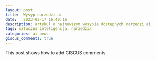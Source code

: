 ```yaml
---
layout: post
title:  Wysyp narzedzi ai
date:   2023-02-17 16:40:16
description: artykul o najnowszym wysypie dostepnych narzedzi ai
tags: sztuczna inteligencja, narzedzia
categories: ai news
giscus_comments: true
---
```

This post shows how to add GISCUS comments.
